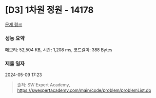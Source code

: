 # [D3] 1차원 정원 - 14178 

[문제 링크](https://swexpertacademy.com/main/code/problem/problemDetail.do?contestProbId=AX_N3oSqcyUDFARi) 

### 성능 요약

메모리: 52,504 KB, 시간: 1,208 ms, 코드길이: 388 Bytes

### 제출 일자

2024-05-09 17:23



> 출처: SW Expert Academy, https://swexpertacademy.com/main/code/problem/problemList.do